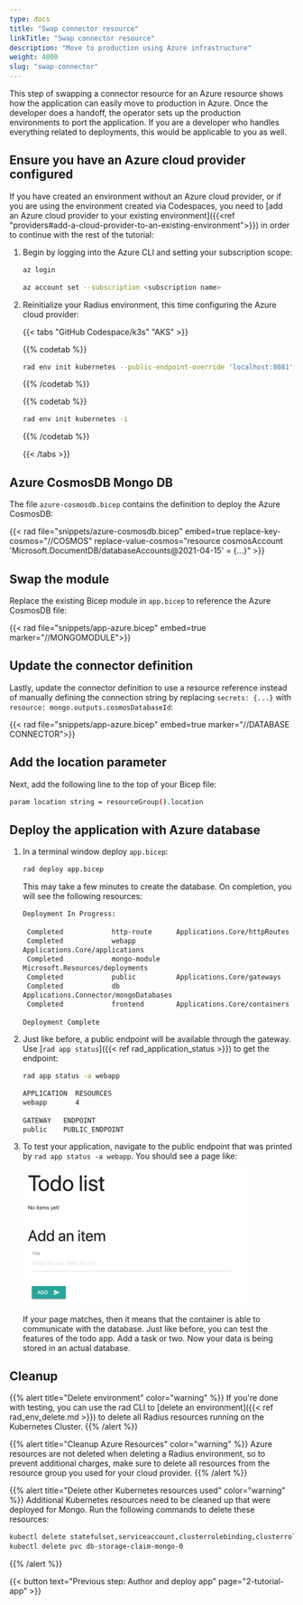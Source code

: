 ```yaml
---
type: docs
title: "Swap connector resource"
linkTitle: "Swap connector resource"
description: "Move to production using Azure infrastructure"
weight: 4000
slug: "swap-connector"
---
```


This step of swapping a connector resource for an Azure resource shows how the application can easily move to production in Azure. Once the developer does a handoff, the operator sets up the production environments to port the application. If you are a developer who handles everything related to deployments, this would be applicable to you as well.

## Ensure you have an Azure cloud provider configured

If you have created an environment without an Azure cloud provider, or if you are using the environment created via Codespaces, you need to [add an Azure cloud provider to your existing environment]({{<ref "providers#add-a-cloud-provider-to-an-existing-environment">}}) in order to continue with the rest of the tutorial:

1. Begin by logging into the Azure CLI and setting your subscription scope:

    ```bash
    az login
    ```
    ```bash
    az account set --subscription <subscription name>
    ```
1. Reinitialize your Radius environment, this time configuring the Azure cloud provider:

   {{< tabs "GitHub Codespace/k3s" "AKS" >}}
   
   {{% codetab %}}
   ```bash
   rad env init kubernetes --public-endpoint-override 'localhost:8081' -i
   ```
   {{% /codetab %}}
   
   {{% codetab %}}
   ```bash
   rad env init kubernetes -i
   ```
   {{% /codetab %}}
   
   {{< /tabs >}}

## Azure CosmosDB Mongo DB

The file `azure-cosmosdb.bicep` contains the definition to deploy the Azure CosmosDB:

{{< rad file="snippets/azure-cosmosdb.bicep" embed=true replace-key-cosmos="//COSMOS" replace-value-cosmos="resource cosmosAccount 'Microsoft.DocumentDB/databaseAccounts@2021-04-15' = {...}" >}}

## Swap the module

Replace the existing Bicep module in `app.bicep` to reference the Azure CosmosDB file:

{{< rad file="snippets/app-azure.bicep" embed=true marker="//MONGOMODULE">}}

## Update the connector definition

Lastly, update the connector definition to use a resource reference instead of manually defining the connection string by replacing `secrets: {...}` with `resource: mongo.outputs.cosmosDatabaseId`:

{{< rad file="snippets/app-azure.bicep" embed=true marker="//DATABASE CONNECTOR">}}

## Add the location parameter

Next, add the following line to the top of your Bicep file:

```sh
param location string = resourceGroup().location
```

## Deploy the application with Azure database

1. In a terminal window deploy `app.bicep`:

   ```sh
   rad deploy app.bicep
   ```
   This may take a few minutes to create the database. On completion, you will see the following resources:

   ```
   Deployment In Progress:

    Completed            http-route      Applications.Core/httpRoutes
    Completed            webapp          Applications.Core/applications
    Completed            mongo-module    Microsoft.Resources/deployments
    Completed            public          Applications.Core/gateways
    Completed            db              Applications.Connector/mongoDatabases
    Completed            frontend        Applications.Core/containers

   Deployment Complete 
   ```

1. Just like before, a public endpoint will be available through the gateway. Use [`rad app status`]({{< ref rad_application_status >}}) to get the endpoint:

   ```bash
   rad app status -a webapp
   ```
   ```
   APPLICATION  RESOURCES
   webapp       4

   GATEWAY   ENDPOINT
   public    PUBLIC_ENDPOINT
   ```

1. To test your application, navigate to the public endpoint that was printed by `rad app status -a webapp`. You should see a page like:

   <img src="todoapp-withdb.png" width="400" alt="screenshot of the todo application with a database">

   If your page matches, then it means that the container is able to communicate with the database. Just like before, you can test the features of the todo app. Add a task or two. Now your data is being stored in an actual database.

## Cleanup

{{% alert title="Delete environment" color="warning" %}}
If you're done with testing, you can use the rad CLI to [delete an environment]({{< ref rad_env_delete.md >}}) to delete all Radius resources running on the Kubernetes Cluster.
{{% /alert %}}

{{% alert title="Cleanup Azure Resources" color="warning" %}}
Azure resources are not deleted when deleting a Radius environment, so to prevent additional charges, make sure to delete all resources from the resource group you used for your cloud provider.
{{% /alert %}}

{{% alert title="Delete other Kubernetes resources used" color="warning" %}}
Additional Kubernetes resources need to be cleaned up that were deployed for Mongo. Run the following commands to delete these resources:

```bash
kubectl delete statefulset,serviceaccount,clusterrolebinding,clusterrole,secret mongo
kubectl delete pvc db-storage-claim-mongo-0
```

{{% /alert %}}

{{< button text="Previous step: Author and deploy app" page="2-tutorial-app" >}}
